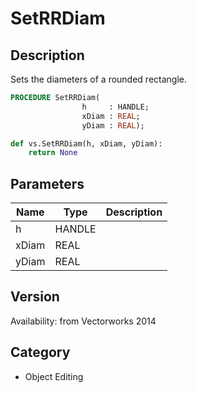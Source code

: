 # SetRRDiam

## Description
Sets the diameters of a rounded rectangle.

```pascal
PROCEDURE SetRRDiam(
				h     : HANDLE;
				xDiam : REAL;
				yDiam : REAL);
```

```python
def vs.SetRRDiam(h, xDiam, yDiam):
    return None
```

## Parameters
|Name|Type|Description|
|---|---|---|
|h|HANDLE|   |
|xDiam|REAL|   |
|yDiam|REAL|   |

## Version
Availability: from Vectorworks 2014

## Category
* Object Editing

